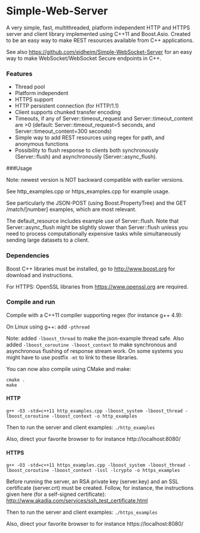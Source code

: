 Simple-Web-Server
=================

A very simple, fast, multithreaded, platform independent HTTP and HTTPS server and client library implemented using C++11 and Boost.Asio. Created to be an easy way to make REST resources available from C++ applications. 

See also https://github.com/eidheim/Simple-WebSocket-Server for an easy way to make WebSocket/WebSocket Secure endpoints in C++. 

### Features

* Thread pool
* Platform independent
* HTTPS support
* HTTP persistent connection (for HTTP/1.1)
* Client supports chunked transfer encoding
* Timeouts, if any of Server::timeout_request and Server::timeout_content are >0 (default: Server::timeout_request=5 seconds, and Server::timeout_content=300 seconds)
* Simple way to add REST resources using regex for path, and anonymous functions
* Possibility to flush response to clients both synchronously (Server::flush) and asynchronously (Server::async_flush).

###Usage

Note: newest version is NOT backward compatible with earlier versions. 

See http_examples.cpp or https_examples.cpp for example usage. 

See particularly the JSON-POST (using Boost.PropertyTree) and the GET /match/[number] examples, which are most relevant.

The default_resource includes example use of Server::flush. Note that Server::async_flush might be slightly slower than Server::flush unless you need to process computationally expensive tasks while simultaneously sending large datasets to a client. 

### Dependencies

Boost C++ libraries must be installed, go to http://www.boost.org for download and instructions. 

For HTTPS: OpenSSL libraries from https://www.openssl.org are required. 

### Compile and run

Compile with a C++11 compiler supporting regex (for instance g++ 4.9):

On Linux using g++: add `-pthread`

Note: added `-lboost_thread` to make the json-example thread safe. Also added `-lboost_coroutine -lboost_context` to make synchronous and asynchronous flushing of response stream work. On some systems you might have to use postfix `-mt` to link to these libraries.

You can now also compile using CMake and make:

```
cmake .
make
```

#### HTTP

`g++ -O3 -std=c++11 http_examples.cpp -lboost_system -lboost_thread -lboost_coroutine -lboost_context -o http_examples`

Then to run the server and client examples: `./http_examples`

Also, direct your favorite browser to for instance http://localhost:8080/

#### HTTPS

`g++ -O3 -std=c++11 https_examples.cpp -lboost_system -lboost_thread -lboost_coroutine -lboost_context -lssl -lcrypto -o https_examples`

Before running the server, an RSA private key (server.key) and an SSL certificate (server.crt) must be created. Follow, for instance, the instructions given here (for a self-signed certificate): http://www.akadia.com/services/ssh_test_certificate.html

Then to run the server and client examples: `./https_examples`

Also, direct your favorite browser to for instance https://localhost:8080/

